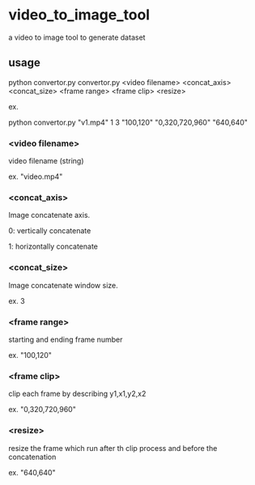 # video_to_image_tool
a video to image tool to generate dataset

## usage
python convertor.py convertor.py \<video filename\> \<concat_axis\> \<concat_size\> \<frame range\> \<frame clip\> \<resize\>

ex.

python convertor.py "v1.mp4" 1 3 "100,120" "0,320,720,960" "640,640"



### \<video filename\>
video filename (string)

ex. "video.mp4"

### \<concat_axis\>
Image concatenate axis. 

0: vertically concatenate

1: horizontally concatenate

### \<concat_size\>
Image concatenate window size. 

ex. 3

###  \<frame range\>
starting and ending frame number 

ex. "100,120"

### \<frame clip\> 
clip each frame by describing y1,x1,y2,x2

ex. "0,320,720,960"

### \<resize\>
resize the frame which run after th clip process and before the concatenation

ex. "640,640"


